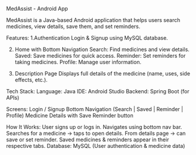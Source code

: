 MedAssist - Android App

MedAssist is a Java-based Android application that helps users search medicines, view details, save them, and set reminders.


Features:
1.Authentication
Login & Signup using MySQL database.

2. Home with Bottom Navigation
Search: Find medicines and view details.
Saved: Save medicines for quick access.
Reminder: Set reminders for taking medicines.
Profile: Manage user information.

3. Description Page
Displays full details of the medicine (name, uses, side effects, etc.).

Tech Stack:
Language: Java
IDE: Android Studio
Backend: Spring Boot (for APIs)

Screens:
Login / Signup
Bottom Navigation (Search | Saved | Reminder | Profile)
Medicine Details with Save Reminder button

How It Works:
User signs up or logs in.
Navigates using bottom nav bar.
Searches for a medicine → taps to open details.
From details page → can save or set reminder.
Saved medicines & reminders appear in their respective tabs.
Database: MySQL (User authentication & medicine data)
